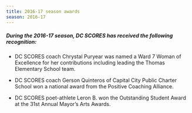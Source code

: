 ```yaml
---
title: 2016-17 season awards
season: 2016-17
---
```


##### During the **2016-17** season, DC SCORES has received the following recognition:

- DC SCORES coach Chrystal Puryear was named a Ward 7 Woman of Excellence for her contributions including leading the Thomas Elementary School team.

- DC SCORES coach Gerson Quinteros of Capital City Public Charter School won a national award from the Positive Coaching Alliance.

- DC SCORES poet-athlete Leron B. won the Outstanding Student Award at the 31st Annual Mayor’s Arts Awards.